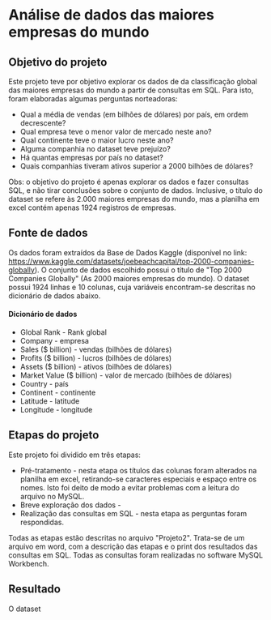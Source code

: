 # Análise de dados das maiores empresas do mundo

## Objetivo do projeto

Este projeto teve por objetivo explorar os dados de da classificação global das maiores empresas do mundo a partir de consultas em SQL. Para isto, foram elaboradas algumas perguntas norteadoras:

* Qual a média de vendas (em bilhões de dólares) por país, em ordem decrescente?
* Qual empresa teve o menor valor de mercado neste ano? 
* Qual continente teve o maior lucro neste ano?
* Alguma companhia no dataset teve prejuízo?
* Há quantas empresas por país no dataset?
* Quais companhias tiveram ativos superior a 2000 bilhões de dólares?

Obs: o objetivo do projeto é apenas explorar os dados e fazer consultas SQL, e não tirar conclusões sobre o conjunto de dados. Inclusive, o título do dataset se refere às 2.000 maiores empresas do mundo, mas a planilha em excel contém apenas 1924 registros de empresas. 

## Fonte de dados

Os dados foram extraídos da Base de Dados Kaggle (disponível no link: https://www.kaggle.com/datasets/joebeachcapital/top-2000-companies-globally). O conjunto de dados escolhido possui o título de "Top 2000 Companies Globally" (As 2000 maiores empresas do mundo). O dataset possui 1924 linhas e 10 colunas, cuja variáveis encontram-se descritas no dicionário de dados abaixo.

#### Dicionário de dados

* Global Rank - Rank global
* Company - empresa
* Sales ($ billion) - vendas (bilhões de dólares)
* Profits ($ billion) - lucros  (bilhões de dólares)
* Assets ($ billion) - ativos (bilhões de dólares)
* Market Value ($ billion) - valor de mercado (bilhões de dólares)
* Country - país
* Continent - continente
* Latitude -  latitude
* Longitude - longitude

## Etapas do projeto

Este projeto foi dividido em três etapas:

* Pré-tratamento - nesta etapa os títulos das colunas foram alterados na planilha em excel, retirando-se caracteres especiais e espaço entre os nomes. Isto foi deito de modo a evitar problemas com a leitura do arquivo no MySQL.
* Breve exploração dos dados -
* Realização das consultas em SQL - nesta etapa as perguntas foram respondidas.

Todas as etapas estão descritas no arquivo "Projeto2". Trata-se de um arquivo em word, com a descrição das etapas e o print dos resultados das consultas em SQL. Todas as consultas foram realizadas no software MySQL Workbench.

## Resultado

O dataset 



